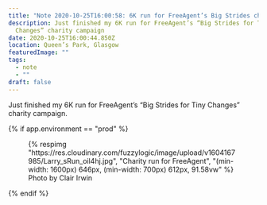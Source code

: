 ```yaml
---
title: "Note 2020-10-25T16:00:58: 6K run for FreeAgent’s Big Strides charity campaign"
description: Just finished my 6K run for FreeAgent’s “Big Strides for Tiny
  Changes” charity campaign
date: 2020-10-25T16:00:44.850Z
location: Queen’s Park, Glasgow
featuredImage: ""
tags:
  - note
  - ""
draft: false
---
```

Just finished my 6K run for FreeAgent’s “Big Strides for Tiny Changes” charity campaign.

{% if app.environment == "prod" %}

<figure>
  {% respimg "https://res.cloudinary.com/fuzzylogic/image/upload/v1604167985/Larry_sRun_oil4hj.jpg", "Charity run for FreeAgent", "(min-width: 1600px) 646px, (min-width: 700px) 612px, 91.58vw" %}
  <figcaption>Photo by Clair Irwin</figcaption>
</figure>
{% endif %}